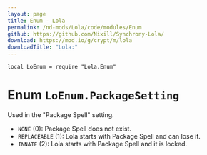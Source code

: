 ```yaml
---
layout: page
title: Enum - Lola
permalink: /nd-mods/Lola/code/modules/Enum
github: https://github.com/Nixill/Synchrony-Lola/
download: https://mod.io/g/crypt/m/lola
downloadTitle: "Lola:"
---
```


`local LoEnum = require "Lola.Enum"`

# Enum `LoEnum.PackageSetting`
Used in the "Package Spell" setting.
- `NONE` (0): Package Spell does not exist.
- `REPLACEABLE` (1): Lola starts with Package Spell and can lose it.
- `INNATE` (2): Lola starts with Package Spell and it is locked.